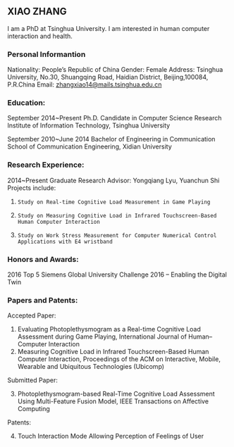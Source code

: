 ## XIAO ZHANG

I am a PhD at Tsinghua University. I am interested in human computer interaction and health.


### Personal Informantion
Nationality: People’s Republic of China
Gender: Female
Address: Tsinghua University, No.30, Shuangqing Road, Haidian District, Beijing,100084, P.R.China
Email: zhangxiao14@mails.tsinghua.edu.cn

### Education:                                                                                  
September 2014~Present   Ph.D. Candidate in Computer Science 
    Research Institute of Information Technology, Tsinghua University
    
September 2010~June 2014   Bachelor of Engineering in Communication
    School of Communication Engineering, Xidian University
    
### Research Experience:                                                                          
2014~Present  Graduate Research
       Advisor: Yongqiang Lyu, Yuanchun Shi
       Projects include:
1.     Study on Real-time Cognitive Load Measurement in Game Playing 
2.     Study on Measuring Cognitive Load in Infrared Touchscreen-Based Human Computer Interaction 
3.     Study on Work Stress Measurement for Computer Numerical Control Applications with E4 wristband

### Honors and Awards:                                                                                 
2016   Top 5 
      Siemens Global University Challenge 2016 – Enabling the Digital Twin 

### Papers and Patents:                                                                                           
Accepted Paper:
1. Evaluating Photoplethysmogram as a Real-time Cognitive Load Assessment during Game Playing, International Journal of Human–Computer Interaction
2. Measuring Cognitive Load in Infrared Touchscreen-Based Human Computer Interaction, Proceedings of the ACM on Interactive, Mobile, Wearable and Ubiquitous Technologies (Ubicomp)

Submitted Paper:

3. Photoplethysmogram-based Real-Time Cognitive Load Assessment Using Multi-Feature Fusion Model, IEEE Transactions on Affective Computing

Patents:

4. Touch Interaction Mode Allowing Perception of Feelings of User


